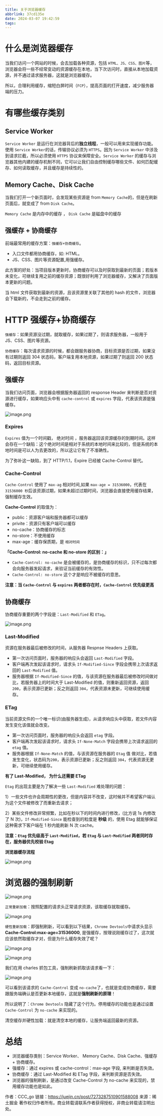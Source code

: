 ```yaml
---
title: 关于浏览器缓存
abbrlink: 37cd135e
date: 2024-03-07 19:42:59
tags:
---
```


# 什么是浏览器缓存

当我们访问一个网站的时候，会去加载各种资源，包括 `HTML、JS、CSS、图片`等，浏览器会将一些不经常变动的资源缓存在本地，当下次访问时，直接从本地加载资源，并不通过请求服务器，这就是浏览器缓存。

所以，合理利用缓存，缩短白屏时间（`FCP`），提高页面的打开速度，减少服务器端的压力。

# 有哪些缓存类别

## Service Worker

`Service Worker` 是运行在浏览器背后的**独立线程**，一般可以用来实现缓存功能。使用 `Service Worker`的话，传输协议必须为 `HTTPS`。因为 `Service Worker` 中涉及到请求拦截，所以必须使用 `HTTPS` 协议来保障安全。`Service Worker` 的缓存与浏览器其他内建的缓存机制不同，它可以让我们自由控制缓存哪些文件、如何匹配缓存、如何读取缓存，并且缓存是持续性的。

## Memory Cache、Disk Cache

当我们打开一个新页面时，会发现某些资源是 from `Memory Cache`的，但是在刷新页面后，就变成了 from `Disk Cache`。

`Memory Cache` 是内存中的缓存 ， `Disk Cache` 是磁盘中的缓存

## 强缓存 + 协商缓存

前端最常用的缓存方案：`强缓存+协商缓存`。

- 入口文件都用协商缓存，如: HTML。
- JS、CSS、图片等资源配置,用强缓存。

此方案的好处：当项目版本更新时，协商缓存可以及时获取到最新的页面；若版本未变化，可继续复用之前的缓存资源；既很好利用了浏览器缓存，又解决了页面版本更新的问题。

当 html 文件获取到最新的资源，且该资源里关联了其他的 hash 的文件，浏览器会下载新的，不会走到之前的缓存。

# HTTP 强缓存+协商缓存

`强缓存`：如果资源没过期，就取缓存，如果过期了，则请求服务器，一般用于 JS、CSS、图片等资源。

`协商缓存`：每次请求资源的时候，都会跟服务器协商，目标资源是否过期，如果没有过期则返回 304 状态码，客户端复用本地资源，如果过期了则返回 200 状态码，返回目标资源。

## 强缓存

当我们访问页面，浏览器会根据服务器返回的 response Header 来判断是否对资源进行缓存，如果响应头中有 `cache-control` 或 `expires` 字段，代表该资源是强缓存。

![image.png](https://p6-juejin.byteimg.com/tos-cn-i-k3u1fbpfcp/ece5d41045194522804188cbd806ec23~tplv-k3u1fbpfcp-jj-mark:3024:0:0:0:q75.awebp#?w=570&h=448&s=68531&e=png&b=1e1f21)

### Expires

`Expires` 值为一个时间戳， 绝对时间 ，服务器返回该资源缓存的到期时间。这样会存在一个缺陷：这个绝对时间是相对于系统的本地时间来比较的，但是系统的本地时间是可以人为去更改的，所以这让它有了不准确性。

为了弥补这一缺陷，到了 HTTP/1.1，Expire 已经被 Cache-Control 替代。

### Cache-Control

`Cache-Control` 使用了 `max-ag` 相对时间,如果 `max-age = 31536000`，代表在 `31536000 秒`后该资源过期，如果未超过过期时间，浏览器会直接使用缓存结果，强制缓存生效。

**Cache-Control** 的取值为：

- public：资源客户端和服务器都可以缓存
- privite：资源只有客户端可以缓存
- no-cache：协商缓存的标志
- no-store：不使用缓存
- max-age：缓存保质期，是 `相对时间`

**「Cache-Control: no-cache 和 no-store 的区别：」**

- `Cache-Control: no-cache` 是会被缓存的，是协商缓存的标识，只不过每次都会向服务器发起请求，来验证当前缓存的有效性。
- `Cache-Control: no-store` 这个才是响应不被缓存的意思。

**注意：当 `Cache-Control` 与 `expires` 两者都存在时，`Cache-Control` 优先级更高**

## 协商缓存

协商缓存重要的两个字段是：`Last-Modified` 和 `ETag`。

![image.png](https://p9-juejin.byteimg.com/tos-cn-i-k3u1fbpfcp/c591da82ce554fbfa2a047db069528f8~tplv-k3u1fbpfcp-jj-mark:3024:0:0:0:q75.awebp#?w=481&h=364&s=69017&e=png&b=1f2022)

### Last-Modified

资源在服务器最后被修改的时间，从服务器 Respnse Headers 上获取。

- 第一次访问页面时，服务器的响应头会返回 `Last-Modified` 字段。
- 客户端再次发起该请求时，请求头 `If-Modified-Since` 字段会携带上次请求返回的 `Last-Modified` 值。
- 服务器根据 `If-Modified-Since` 的值，与该资源在服务器最后被修改时间做对比，若服务器上的时间大于 Last-Modified 的值，则重新返回资源，返回 `200`，表示资源已更新；反之则返回 `304`，代表资源未更新，可继续使用缓存。

### ETag

当前资源文件的一个唯一标识(由服务器生成)，从请求响应头中获取，若文件内容发生变化该值就会改变。

- 第一次访问页面时，服务器的响应头会返回 `etag` 字段。
- 客户端再次发起该请求时，请求头 `If-None-Match` 字段会携带上次请求返回的 `etag` 值。
- 服务器根据 `If-None-Match` 的值，与该资源在服务器的 `Etag` 值 做对比，若值发生变化，状态码为`200`，表示资源已更新；反之则返回 `304`，代表资源无更新，可继续使用缓存。

**有了 Last-Modified， 为什么还需要 ETag**

`Etag` 的出现主要是为了解决一些 `Last-Modified` 难处理的问题：

1）一些文件也许会周期性的更改，但是内容并不改变，这时候并不希望客户端认为这个文件被修改了而重新去请求；

2）某些文件修改非常频繁，比如在秒以下的时间内进行修改，(比方说 1s 内修改了 N 次)，`If-Modified-Since` 能检查到的粒度是 **秒级** 的，使用 Etag 就能够保证这种需求下客户端在 1 秒内能刷新 N 次 cache。

**注意：`Etag` 优先级高于 `Last-Modified`，若 `Etag` 与 `Last-Modified` 两者同时存在，服务器优先校验 Etag**

**浏览器缓存流程**

![image.png](https://p3-juejin.byteimg.com/tos-cn-i-k3u1fbpfcp/b143bd32e462468a94d7d5f62e2732fa~tplv-k3u1fbpfcp-jj-mark:3024:0:0:0:q75.awebp#?w=740&h=658&s=91661&e=png&b=fefefe)

# 浏览器的强制刷新

![image.png](https://p9-juejin.byteimg.com/tos-cn-i-k3u1fbpfcp/33aee6b7009b4cd2bb9ec37292e30b56~tplv-k3u1fbpfcp-jj-mark:3024:0:0:0:q75.awebp#?w=248&h=134&s=17676&e=png&b=252629)

`正常重新加载`：按照配置的请求头正常请求资源，该取缓存就取缓存。

![image.png](https://p6-juejin.byteimg.com/tos-cn-i-k3u1fbpfcp/bcf06dbbcd5c4869b7b80b384a50dd46~tplv-k3u1fbpfcp-jj-mark:3024:0:0:0:q75.awebp#?w=705&h=115&s=23993&e=png&b=232527)

`硬性重新加载`：即强制刷新，可以看到以下结果，`Chrome Devtools`中请求头显示 **Cache-Control:max-age=31536000**, 是强缓存，按理说刚缓存过了，这次就应该依然取缓存才对，但是为什么缓存失效了呢？

![image.png](https://p1-juejin.byteimg.com/tos-cn-i-k3u1fbpfcp/b38390816f1b4f9e8a2cd29474ba84e6~tplv-k3u1fbpfcp-jj-mark:3024:0:0:0:q75.awebp#?w=627&h=88&s=16591&e=png&b=252629)

![image.png](https://p9-juejin.byteimg.com/tos-cn-i-k3u1fbpfcp/bc11642c848d4c12bd601d034790f423~tplv-k3u1fbpfcp-jj-mark:3024:0:0:0:q75.awebp#?w=626&h=215&s=40025&e=png&b=202123)

我们在用 charles 抓包工具，强制刷新抓取该请求看一下：

![image.png](https://p1-juejin.byteimg.com/tos-cn-i-k3u1fbpfcp/d35ad2a065b24349b02be1738d77382f~tplv-k3u1fbpfcp-jj-mark:3024:0:0:0:q75.awebp#?w=1759&h=394&s=336033&e=png&b=efefef)

可以看到该请求的 `Cache-Control` 变成 `no-cache`了，也就是变成协商缓存，需要跟服务端确认是否更新本地缓存，这就是**强制刷新的原理**！

所以说明了：`Chrome Devtools` 隐藏了这个行为。停用缓存的功能也是通过设置 `Cache-Control` 为 `no-cache` 来实现的。

清空缓存并硬性加载：就是清空本地的缓存，让服务端返回最新的资源。

# 总结

- 浏览器缓存类别：Service Worker、 Memory Cache、Disk Cache、强缓存 + 协商缓存。
- 强缓存：通过 expires 或 cache-control：max-age 字段, 来判断是否失效。
- 协商缓存：通过 Last-Modified 和 ETag 字段，来判断资源是否失效。
- 浏览器的强制刷新，是通过改变 Cache-Control 为 no-cache 来实现的，禁用缓存功能也是如此。

作者：CCC_go
链接：https://juejin.cn/post/7273287510901588008
来源：稀土掘金
著作权归作者所有。商业转载请联系作者获得授权，非商业转载请注明出处。
